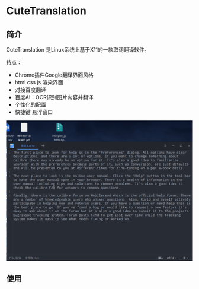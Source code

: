 # CuteTranslation
## 简介
CuteTranslation 是Linux系统上基于X11的一款取词翻译软件。

特点：
+ Chrome插件Google翻译界面风格
+ html css js 渲染界面
+ 对接百度翻译
+ 百度AI：OCR识别图片内容并翻译
+ 个性化的配置
+ 快捷键 悬浮窗口

![](pic/demo1.gif)

## 使用